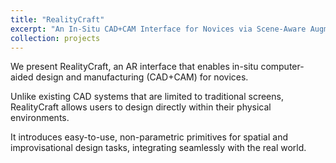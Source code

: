 ```yaml
---
title: "RealityCraft"
excerpt: "An In-Situ CAD+CAM Interface for Novices via Scene-Aware Augmented Reality<br/><img src='/images/500x300.png'>"
collection: projects
---
```


We present RealityCraft, an AR interface that enables in-situ computer-aided design and manufacturing (CAD+CAM) for novices. 

Unlike existing CAD systems that are limited to traditional screens, RealityCraft allows users to design directly within their physical environments. 

It introduces easy-to-use, non-parametric primitives for spatial and improvisational design tasks, integrating seamlessly with the real world.
